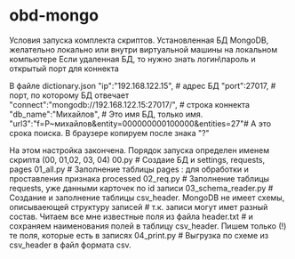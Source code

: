 # obd-mongo
Условия запуска комплекта скриптов.
Установленная БД MongoDB, желательно локально или внутри виртуальной машины на локальном компьютере
Если удаленная БД, то нужно знать логин\пароль и открытый порт для коннекта

В файле dictionary.json 
"ip":"192.168.122.15",                                  # адрес БД
"port":27017,                                           # порт, по которому БД отвечает
"connect":"mongodb://192.168.122.15:27017/",            # строка коннекта
"db_name":"Михайлов",                                   # Это имя БД, только имя.
"url3":"f=P~михайлов&entity=000000000100000&entities=27"# А это срока поиска. В браузере копируем после знака "?"

На этом настройка закончена.
Порядок запуска определен именем скрипта (00, 01,02, 03, 04)
00.py               # Создаие БД и settings, requests, pages
01_all.py           # Заполнение таблицы pages : для обработки и проставления признака processed
02_req.py           # Заполнение таблицы requests, уже данными карточек по id записи
03_schema_reader.py # Создание и заполнение таблицы csv_header. MongoDB не имеет схемы, описываеющей структуру записей
                    # т.к. записи могут имет разный состав. Читаем все мне известные поля из файла header.txt
                    # и сохраняем наименования полей в таблицу csv_header. Пишем только (!) те поля, которые есть в записях
04_print.py         # Выгрузка по схеме из csv_header в файл формата csv. 
